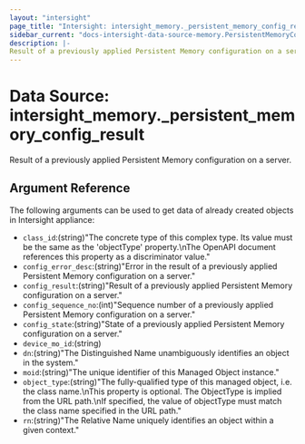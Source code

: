 ```yaml
---
layout: "intersight"
page_title: "Intersight: intersight_memory._persistent_memory_config_result"
sidebar_current: "docs-intersight-data-source-memory.PersistentMemoryConfigResult"
description: |-
Result of a previously applied Persistent Memory configuration on a server.
---
```


# Data Source: intersight_memory._persistent_memory_config_result
Result of a previously applied Persistent Memory configuration on a server.
## Argument Reference
The following arguments can be used to get data of already created objects in Intersight appliance:
* `class_id`:(string)"The concrete type of this complex type. Its value must be the same as the 'objectType' property.\nThe OpenAPI document references this property as a discriminator value."
* `config_error_desc`:(string)"Error in the result of a previously applied Persistent Memory configuration on a server."
* `config_result`:(string)"Result of a previously applied Persistent Memory configuration on a server."
* `config_sequence_no`:(int)"Sequence number of a previously applied Persistent Memory configuration on a server."
* `config_state`:(string)"State of a previously applied Persistent Memory configuration on a server."
* `device_mo_id`:(string)
* `dn`:(string)"The Distinguished Name unambiguously identifies an object in the system."
* `moid`:(string)"The unique identifier of this Managed Object instance."
* `object_type`:(string)"The fully-qualified type of this managed object, i.e. the class name.\nThis property is optional. The ObjectType is implied from the URL path.\nIf specified, the value of objectType must match the class name specified in the URL path."
* `rn`:(string)"The Relative Name uniquely identifies an object within a given context."
